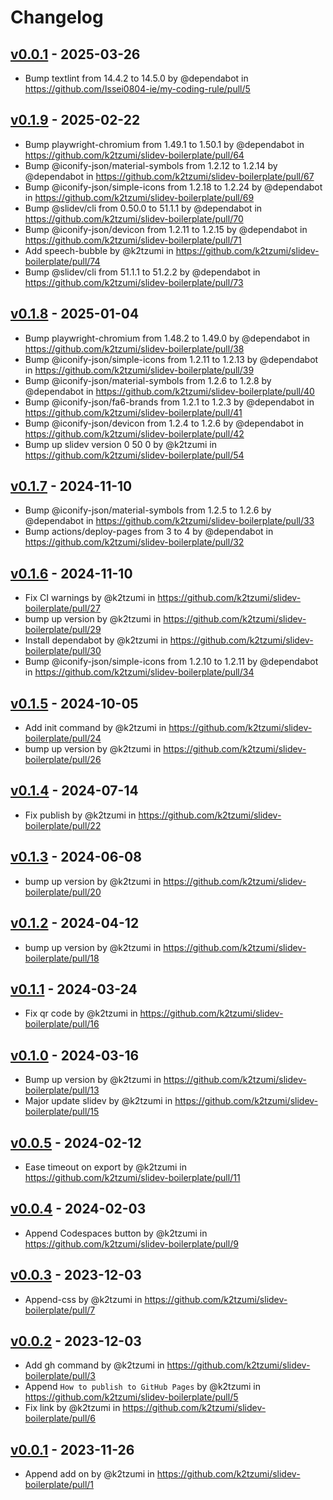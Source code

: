 # Changelog

## [v0.0.1](https://github.com/Issei0804-ie/my-coding-rule/commits/v0.0.1) - 2025-03-26
- Bump textlint from 14.4.2 to 14.5.0 by @dependabot in https://github.com/Issei0804-ie/my-coding-rule/pull/5

## [v0.1.9](https://github.com/k2tzumi/slidev-boilerplate/compare/v0.1.8...v0.1.9) - 2025-02-22
- Bump playwright-chromium from 1.49.1 to 1.50.1 by @dependabot in https://github.com/k2tzumi/slidev-boilerplate/pull/64
- Bump @iconify-json/material-symbols from 1.2.12 to 1.2.14 by @dependabot in https://github.com/k2tzumi/slidev-boilerplate/pull/67
- Bump @iconify-json/simple-icons from 1.2.18 to 1.2.24 by @dependabot in https://github.com/k2tzumi/slidev-boilerplate/pull/69
- Bump @slidev/cli from 0.50.0 to 51.1.1 by @dependabot in https://github.com/k2tzumi/slidev-boilerplate/pull/70
- Bump @iconify-json/devicon from 1.2.11 to 1.2.15 by @dependabot in https://github.com/k2tzumi/slidev-boilerplate/pull/71
- Add speech-bubble by @k2tzumi in https://github.com/k2tzumi/slidev-boilerplate/pull/74
- Bump @slidev/cli from 51.1.1 to 51.2.2 by @dependabot in https://github.com/k2tzumi/slidev-boilerplate/pull/73

## [v0.1.8](https://github.com/k2tzumi/slidev-boilerplate/compare/v0.1.7...v0.1.8) - 2025-01-04
- Bump playwright-chromium from 1.48.2 to 1.49.0 by @dependabot in https://github.com/k2tzumi/slidev-boilerplate/pull/38
- Bump @iconify-json/simple-icons from 1.2.11 to 1.2.13 by @dependabot in https://github.com/k2tzumi/slidev-boilerplate/pull/39
- Bump @iconify-json/material-symbols from 1.2.6 to 1.2.8 by @dependabot in https://github.com/k2tzumi/slidev-boilerplate/pull/40
- Bump @iconify-json/fa6-brands from 1.2.1 to 1.2.3 by @dependabot in https://github.com/k2tzumi/slidev-boilerplate/pull/41
- Bump @iconify-json/devicon from 1.2.4 to 1.2.6 by @dependabot in https://github.com/k2tzumi/slidev-boilerplate/pull/42
- Bump up slidev version 0 50 0 by @k2tzumi in https://github.com/k2tzumi/slidev-boilerplate/pull/54

## [v0.1.7](https://github.com/k2tzumi/slidev-boilerplate/compare/v0.1.6...v0.1.7) - 2024-11-10
- Bump @iconify-json/material-symbols from 1.2.5 to 1.2.6 by @dependabot in https://github.com/k2tzumi/slidev-boilerplate/pull/33
- Bump actions/deploy-pages from 3 to 4 by @dependabot in https://github.com/k2tzumi/slidev-boilerplate/pull/32

## [v0.1.6](https://github.com/k2tzumi/slidev-boilerplate/compare/v0.1.5...v0.1.6) - 2024-11-10
- Fix CI warnings by @k2tzumi in https://github.com/k2tzumi/slidev-boilerplate/pull/27
- bump up version by @k2tzumi in https://github.com/k2tzumi/slidev-boilerplate/pull/29
- Install dependabot by @k2tzumi in https://github.com/k2tzumi/slidev-boilerplate/pull/30
- Bump @iconify-json/simple-icons from 1.2.10 to 1.2.11 by @dependabot in https://github.com/k2tzumi/slidev-boilerplate/pull/34

## [v0.1.5](https://github.com/k2tzumi/slidev-boilerplate/compare/v0.1.4...v0.1.5) - 2024-10-05
- Add init command by @k2tzumi in https://github.com/k2tzumi/slidev-boilerplate/pull/24
- bump up version by @k2tzumi in https://github.com/k2tzumi/slidev-boilerplate/pull/26

## [v0.1.4](https://github.com/k2tzumi/slidev-boilerplate/compare/v0.1.3...v0.1.4) - 2024-07-14
- Fix publish by @k2tzumi in https://github.com/k2tzumi/slidev-boilerplate/pull/22

## [v0.1.3](https://github.com/k2tzumi/slidev-boilerplate/compare/v0.1.2...v0.1.3) - 2024-06-08
- bump up version by @k2tzumi in https://github.com/k2tzumi/slidev-boilerplate/pull/20

## [v0.1.2](https://github.com/k2tzumi/slidev-boilerplate/compare/v0.1.1...v0.1.2) - 2024-04-12
- bump up version by @k2tzumi in https://github.com/k2tzumi/slidev-boilerplate/pull/18

## [v0.1.1](https://github.com/k2tzumi/slidev-boilerplate/compare/v0.1.0...v0.1.1) - 2024-03-24
- Fix qr code by @k2tzumi in https://github.com/k2tzumi/slidev-boilerplate/pull/16

## [v0.1.0](https://github.com/k2tzumi/slidev-boilerplate/compare/v0.0.5...v0.1.0) - 2024-03-16
- Bump up version by @k2tzumi in https://github.com/k2tzumi/slidev-boilerplate/pull/13
- Major update slidev by @k2tzumi in https://github.com/k2tzumi/slidev-boilerplate/pull/15

## [v0.0.5](https://github.com/k2tzumi/slidev-boilerplate/compare/v0.0.4...v0.0.5) - 2024-02-12
- Ease timeout on export by @k2tzumi in https://github.com/k2tzumi/slidev-boilerplate/pull/11

## [v0.0.4](https://github.com/k2tzumi/slidev-boilerplate/compare/v0.0.3...v0.0.4) - 2024-02-03
- Append Codespaces button by @k2tzumi in https://github.com/k2tzumi/slidev-boilerplate/pull/9

## [v0.0.3](https://github.com/k2tzumi/slidev-boilerplate/compare/v0.0.2...v0.0.3) - 2023-12-03
- Append-css by @k2tzumi in https://github.com/k2tzumi/slidev-boilerplate/pull/7

## [v0.0.2](https://github.com/k2tzumi/slidev-boilerplate/compare/v0.0.1...v0.0.2) - 2023-12-03
- Add gh command by @k2tzumi in https://github.com/k2tzumi/slidev-boilerplate/pull/3
- Append `How to publish to GitHub Pages` by @k2tzumi in https://github.com/k2tzumi/slidev-boilerplate/pull/5
- Fix link by @k2tzumi in https://github.com/k2tzumi/slidev-boilerplate/pull/6

## [v0.0.1](https://github.com/k2tzumi/slidev-boilerplate/commits/v0.0.1) - 2023-11-26
- Append add on by @k2tzumi in https://github.com/k2tzumi/slidev-boilerplate/pull/1
